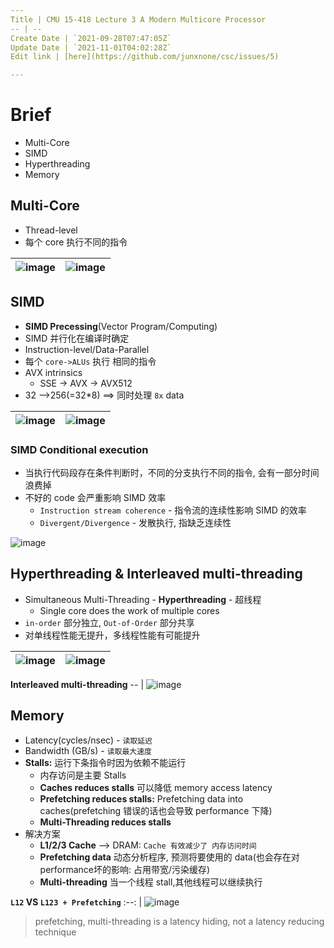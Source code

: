 ```yaml
---
Title | CMU 15-418 Lecture 3 A Modern Multicore Processor
-- | --
Create Date | `2021-09-28T07:47:05Z`
Update Date | `2021-11-01T04:02:28Z`
Edit link | [here](https://github.com/junxnone/csc/issues/5)

---
```

# Brief
- Multi-Core
- SIMD
- Hyperthreading
- Memory

## Multi-Core
- Thread-level
- 每个 core 执行不同的指令


![image](https://user-images.githubusercontent.com/2216970/139568350-7b1d388a-7b0a-4c78-8979-dc7b18d85b8e.png)| ![image](https://user-images.githubusercontent.com/2216970/139568205-c5e17a32-8edc-4a08-b439-60d2fd63ab02.png)
-- | --

## SIMD
- **SIMD Precessing**(Vector Program/Computing)
- SIMD 并行化在编译时确定
- Instruction-level/Data-Parallel
- 每个 `core->ALUs` 执行 相同的指令
- AVX intrinsics 
  - SSE -> AVX -> AVX512
- 32 -->256(=32*8) ==> 同时处理 `8x` data 

![image](https://user-images.githubusercontent.com/2216970/139568239-41126d20-e497-43d6-9b49-f16db9d6f4db.png) | ![image](https://user-images.githubusercontent.com/2216970/139568266-f0a4f79e-06f6-40e5-a309-3cb2410216aa.png)
-- | --

### SIMD Conditional execution
- 当执行代码段存在条件判断时，不同的分支执行不同的指令, 会有一部分时间浪费掉
- 不好的 code 会严重影响 SIMD 效率
  - `Instruction stream coherence` - 指令流的连续性影响 SIMD 的效率
  - `Divergent/Divergence` - 发散执行, 指缺乏连续性

![image](https://user-images.githubusercontent.com/2216970/135046400-d7da3152-78f7-4709-8ebd-075b66209c29.png)

## Hyperthreading & Interleaved multi-threading
- Simultaneous Multi-Threading - **Hyperthreading** - 超线程
  - Single core does the work of multiple cores 
- `in-order` 部分独立, `Out-of-Order` 部分共享
- 对单线程性能无提升，多线程性能有可能提升


![image](https://user-images.githubusercontent.com/2216970/139569166-44734064-21d2-4525-9440-e51d1101746f.png) | ![image](https://user-images.githubusercontent.com/2216970/135049677-8ba6e874-d733-4c64-8632-4a0f896f1790.png)  
-- | --

**Interleaved multi-threading**
-- |
![image](https://user-images.githubusercontent.com/2216970/135067136-aa5fba98-974e-4423-b3fc-11a2e1016d9e.png)


## Memory

- Latency(cycles/nsec) - `读取延迟`
- Bandwidth (GB/s) - `读取最大速度`
- **Stalls:** 运行下条指令时因为依赖不能运行
  - 内存访问是主要 Stalls
  - **Caches reduces stalls** 可以降低 memory access latency
  - **Prefetching reduces stalls:** Prefetching data into caches(prefetching 错误的话也会导致 performance 下降)
  - **Multi-Threading reduces stalls**
- 解决方案
  - **L1/2/3 Cache** --> DRAM: `Cache 有效减少了 内存访问时间`
  - **Prefetching data**  动态分析程序, 预测将要使用的 data(也会存在对performance坏的影响: 占用带宽/污染缓存)
  - **Multi-threading** 当一个线程 stall,其他线程可以继续执行


**`L12`  VS `L123 + Prefetching`**
:--: |
![image](https://user-images.githubusercontent.com/2216970/139574218-95810ae5-dbb5-4720-ac9a-73cf17f31b03.png)



> prefetching, multi-threading is a latency hiding, not a latency reducing technique




